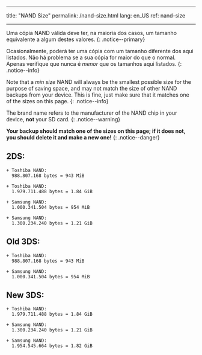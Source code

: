 * * *

title: "NAND Size" permalink: /nand-size.html lang: en_US ref: nand-size

* * *

Uma cópia NAND válida deve ter, na maioria dos casos, um tamanho equivalente a algum destes valores. {: .notice--primary}

Ocasionalmente, poderá ter uma cópia com um tamanho diferente dos aqui listados. Não há problema se a sua cópia for maior do que o normal. Apenas verifique que nunca é *menor* que os tamanhos aqui listados. {: .notice--info}

Note that a *min size* NAND will always be the smallest possible size for the purpose of saving space, and may not match the size of other NAND backups from your device. This is fine, just make sure that it matches one of the sizes on this page. {: .notice--info}

The brand name refers to the manufacturer of the NAND chip in your device, **not** your SD card. {: .notice--warning}

**Your backup should match one of the sizes on this page; if it does not, you should delete it and make a new one!** {: .notice--danger}

## 2DS:

    + Toshiba NAND:     
      988.807.168 bytes = 943 MiB    
    
    + Toshiba NAND:    
      1.979.711.488 bytes = 1.84 GiB    
    
    + Samsung NAND:    
      1.000.341.504 bytes = 954 MiB    
    
    + Samsung NAND:    
      1.300.234.240 bytes = 1.21 GiB    
    

## Old 3DS:

    + Toshiba NAND:     
      988.807.168 bytes = 943 MiB    
    
    + Samsung NAND:    
      1.000.341.504 bytes = 954 MiB    
    

## New 3DS:

    + Toshiba NAND:    
      1.979.711.488 bytes = 1.84 GiB    
    
    + Samsung NAND:    
      1.300.234.240 bytes = 1.21 GiB    
    
    + Samsung NAND:
      1.954.545.664 bytes = 1.82 GiB